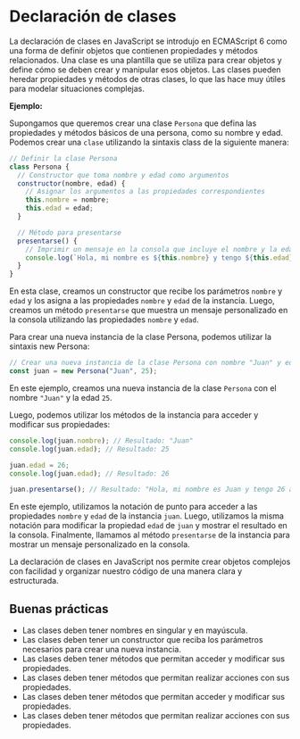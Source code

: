 # Declaración de clases

La declaración de clases en JavaScript se introdujo en ECMAScript 6 como una forma de definir objetos que contienen propiedades y métodos relacionados. Una clase es una plantilla que se utiliza para crear objetos y define cómo se deben crear y manipular esos objetos. Las clases pueden heredar propiedades y métodos de otras clases, lo que las hace muy útiles para modelar situaciones complejas.

**Ejemplo:**

Supongamos que queremos crear una clase `Persona` que defina las propiedades y métodos básicos de una persona, como su nombre y edad. Podemos crear una `clase` utilizando la sintaxis class de la siguiente manera:

```javascript
// Definir la clase Persona
class Persona {
  // Constructor que toma nombre y edad como argumentos
  constructor(nombre, edad) {
    // Asignar los argumentos a las propiedades correspondientes
    this.nombre = nombre;
    this.edad = edad;
  }

  // Método para presentarse
  presentarse() {
    // Imprimir un mensaje en la consola que incluye el nombre y la edad de la persona
    console.log(`Hola, mi nombre es ${this.nombre} y tengo ${this.edad} años.`);
  }
}
```

En esta clase, creamos un constructor que recibe los parámetros `nombre` y `edad` y los asigna a las propiedades `nombre` y `edad` de la instancia. Luego, creamos un método `presentarse` que muestra un mensaje personalizado en la consola utilizando las propiedades `nombre` y `edad`.

Para crear una nueva instancia de la clase Persona, podemos utilizar la sintaxis new Persona:

```javascript
// Crear una nueva instancia de la clase Persona con nombre "Juan" y edad 25
const juan = new Persona("Juan", 25);
```

En este ejemplo, creamos una nueva instancia de la clase `Persona` con el nombre `"Juan"` y la edad `25`.

Luego, podemos utilizar los métodos de la instancia para acceder y modificar sus propiedades:

```javascript
console.log(juan.nombre); // Resultado: "Juan"
console.log(juan.edad); // Resultado: 25

juan.edad = 26;
console.log(juan.edad); // Resultado: 26

juan.presentarse(); // Resultado: "Hola, mi nombre es Juan y tengo 26 años."
```

En este ejemplo, utilizamos la notación de punto para acceder a las propiedades `nombre` y `edad` de la instancia `juan`. Luego, utilizamos la misma notación para modificar la propiedad `edad` de `juan` y mostrar el resultado en la consola. Finalmente, llamamos al método `presentarse` de la instancia para mostrar un mensaje personalizado en la consola.

La declaración de clases en JavaScript nos permite crear objetos complejos con facilidad y organizar nuestro código de una manera clara y estructurada.

## Buenas prácticas

- Las clases deben tener nombres en singular y en mayúscula.
- Las clases deben tener un constructor que reciba los parámetros necesarios para crear una nueva instancia.
- Las clases deben tener métodos que permitan acceder y modificar sus propiedades.
- Las clases deben tener métodos que permitan realizar acciones con sus propiedades.
- Las clases deben tener métodos que permitan acceder y modificar sus propiedades.
- Las clases deben tener métodos que permitan realizar acciones con sus propiedades.
